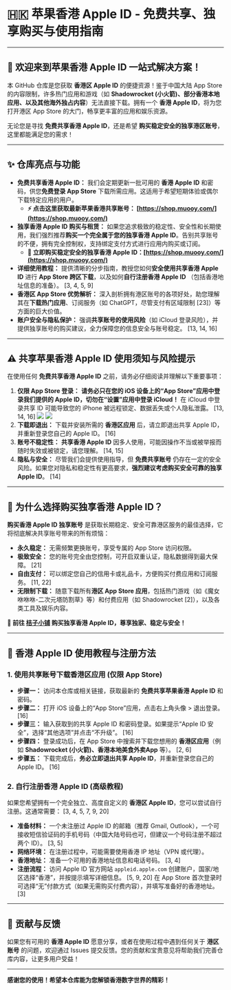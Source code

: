 # 🇭🇰 苹果香港 Apple ID - 免费共享、独享购买与使用指南

---

## 🚀 欢迎来到苹果香港 Apple ID 一站式解决方案！

本 GitHub 仓库是您获取 **香港区 Apple ID** 的便捷资源！鉴于中国大陆 App Store 的内容限制，许多热门应用和游戏（如 **Shadowrocket (小火箭)、部分香港本地应用、以及其他海外独占内容**）无法直接下载。拥有一个 **香港 Apple ID**，将为您打开港区 App Store 的大门，畅享更丰富的应用和娱乐资源。

无论您是寻找 **免费共享香港 Apple ID**，还是希望 **购买稳定安全的独享港区账号**，这里都能满足您的需求！

---

## ✨ 仓库亮点与功能

*   **免费共享香港 Apple ID：** 我们会定期更新一批可用的 **香港 Apple ID** 和密码，供您**免费登录 App Store** 下载所需应用。这适用于希望短期体验或偶尔下载特定应用的用户。
    *   **⚡️ 点击这里获取最新苹果香港共享账号： [https://shop.muooy.com/](https://shop.muooy.com/)**
*   **独享香港 Apple ID 购买与租赁：** 如果您追求极致的稳定性、安全性和长期使用，我们强烈推荐**购买一个完全属于您的独享香港 Apple ID**。告别共享账号的不便，拥有完全控制权，支持绑定支付方式进行应用内购买或订阅。
    *   **🚀 立即购买稳定安全的独享香港 Apple ID：[https://shop.muooy.com/](https://shop.muooy.com/)**
*   **详细使用教程：** 提供清晰的分步指南，教授您如何**安全使用共享香港 Apple ID** 进行 **App Store 跨区下载**，以及如何**自行注册香港 Apple ID** （包括香港地址信息的准备）。 [3, 4, 5, 9]
*   **香港区 App Store 优势解析：** 深入剖析拥有港区账号的各项好处，助您理解其在**下载热门应用**、订阅服务（如 ChatGPT，尽管支付有区域限制 [23]）等方面的巨大价值。
*   **账户安全与隐私保护：** 强调**共享账号的使用风险**（如 iCloud 登录风险），并提供独享账号的购买建议，全力保障您的信息安全与账号稳定。 [13, 14, 16]

---

## ⚠️ 共享苹果香港 Apple ID 使用须知与风险提示

在使用任何 **免费共享香港 Apple ID** 之前，请务必仔细阅读并理解以下重要事项：

1.  **仅限 App Store 登录：**
    **请务必只在您的 iOS 设备上的“App Store”应用中登录我们提供的 Apple ID，切勿在“设置”应用中登录 iCloud！** 在 iCloud 中登录共享 ID 可能导致您的 iPhone 被远程锁定、数据丢失或个人隐私泄露。 [13, 14, 16]
    ![](https://img.muooy.com/img/1/2025/06/28/685f892965b5b.webp)
    ![](https://img.muooy.com/img/1/2025/06/28/685f89745aa16.webp)
2.  **下载即退出：** 下载并安装所需的 **香港区应用** 后，请立即退出共享 Apple ID，并重新登录您自己的 Apple ID。 [16]
3.  **账号不稳定性：** **共享香港 Apple ID** 因多人使用，可能因操作不当或被举报而随时失效或被锁定，请您理解。 [14, 15]
4.  **隐私与安全：** 尽管我们会提供使用指导，但 **免费共享账号** 仍存在一定的安全风险。如果您对隐私和稳定性有更高要求，**强烈建议考虑购买安全可靠的独享 Apple ID**。 [14]

---

## 💎 为什么选择购买独享香港 Apple ID？

**购买香港 Apple ID 独享账号** 是获取长期稳定、安全可靠港区服务的最佳选择，它将彻底解决共享账号带来的所有烦恼：

*   **永久稳定：** 无需频繁更换账号，享受专属的 App Store 访问权限。
*   **极致安全：** 您的账号完全由您控制，可开启双重认证，隐私数据得到最大保障。 [21]
*   **自由支付：** 可以绑定您自己的信用卡或礼品卡，方便购买付费应用和订阅服务。 [11, 22]
*   **无限制下载：** 随意下载所有**港区 App Store 应用**，包括热门游戏（如《魔女咻咻咻-二次元塔防割草》等）和付费应用（如 Shadowrocket [2]），以及各类工具及娱乐内容。

**🚀 前往 [桔子小铺](https://shop.muooy.com/) 购买独享香港 Apple ID，尊享独家、稳定与安全！**

---

## 📖 香港 Apple ID 使用教程与注册方法

### 1. 使用共享账号下载香港区应用 (仅限 App Store)

*   **步骤一：** 访问本仓库或相关链接，获取最新的 **免费共享苹果香港 Apple ID** 和密码。
*   **步骤二：** 打开 iOS 设备上的“App Store”应用，点击右上角头像 > 退出登录。 [16]
*   **步骤三：** 输入获取到的共享 Apple ID 和密码登录。如果提示“Apple ID 安全”，选择“其他选项”并点击“不升级”。 [16]
*   **步骤四：** 登录成功后，在 App Store 中搜索并下载您想用的 **香港区应用**（例如 **Shadowrocket (小火箭)、香港本地美食外卖App** 等）。 [2, 6]
*   **步骤五：** 下载完成后，**务必立即退出共享 Apple ID**，并重新登录您自己的 Apple ID。 [16]

### 2. 自行注册香港 Apple ID (高级教程)

如果您希望拥有一个完全独立、高度自定义的 **香港区 Apple ID**，您可以尝试自行注册。这通常需要： [3, 4, 5, 7, 9, 20]

*   **准备材料：** 一个未注册过 Apple ID 的邮箱（推荐 Gmail, Outlook），一个可接收短信验证码的手机号码（中国大陆号码也可，但建议一个号码注册不超过两个 ID）。 [3, 5]
*   **网络环境：** 在注册过程中，可能需要使用香港 IP 地址（VPN 或代理）。
*   **香港地址：** 准备一个可用的香港地址信息和电话号码。 [3, 4]
*   **注册流程：** 访问 Apple ID 官方网站 `appleid.apple.com` 创建账户，国家/地区选择“香港”，并按提示填写详细信息。 [5, 9, 20] 在 App Store 首次登录时可选择“无”付款方式（如果无需购买付费内容），并填写准备好的香港地址。 [3]

---

## 🤝 贡献与反馈

如果您有可用的 **香港 Apple ID** 愿意分享，或者在使用过程中遇到任何关于 **港区账号** 的问题，欢迎通过 Issues 提交反馈。您的贡献和宝贵意见将帮助我们完善仓库内容，让更多用户受益！

---

**感谢您的使用！希望本仓库能为您解锁香港数字世界的精彩！**
